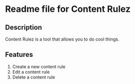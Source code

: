 # Readme file for Content Rulez

## Description

Content Rulez is a tool that allows you to do cool things.

## Features
1. Create a new content rule
2. Edit a content rule
3. Delete a content rule

